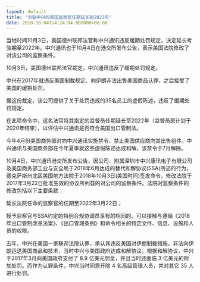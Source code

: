 ```yaml
---
layout: default
title: "派驻中兴的美国监察官任期延长到2022年"
date: 2018-10-04T14:24:04.000000+08:00
---
```


当地时间10月3日，美国德州联邦法官称中兴通讯违反缓期处罚规定，决定延长考验期至2022年。中兴通讯也于10月4日在港交所发布公告，表示美国法院修改了对该公司的监察条件。

10月3日，美国德州联邦法官裁定，中兴通讯违反了缓期处罚规定。

中兴在2017年就违反美国制裁规定、向伊朗非法出售美国商品认罪，之后接受了美国的缓期处罚。

据这份裁定，该公司提供了关于处罚违规的35名员工的虚假陈述，违反了缓期处罚规定。

在此项命令中，这名法官将其指定的监督员任期延长至2022年（监督员原计划于2020年结束），以评估中兴通讯是否符合美国出口管制法。

今年4月份美国商务部对向中兴通讯实施禁令，禁止美国供应商向其出售组件。中兴通讯与美国商务部在今年夏季就这些虚假陈述达成和解，该禁令于7月解除。

10月4日，中兴通讯港交所发布公告，因公司、附属深圳市中兴康讯电子有限公司及美国商务部工业与安全局于2018年6月达成的替代和解协议(SSA)所述的行为，德克萨斯州北区美国地方法院于2018年10月3日(美国时间)签发命令，修改法院于2017年3月22日批准生效的协议所列载的对公司的监察条件。法院对监察条件的修改包括以下主要条款：

延长法院任命的监察官的任期至2022年3月22日；

授予监察官与SSA约定的特别合规协调员享有的相同的、可以接触与遵循《2018年出口管制改革法案》、《出口管理条例》和命令相关的特定文件、信息、设施和人员的权限。

去年，中兴在美国一家联邦法院认罪，承认其违反美国对伊朗制裁措施，非法向伊朗运送美国商品和技术，当时中兴与美国政府达成和解协议。根据和解协议，中兴于2017年3月向美国政府支付了 8.9 亿美元罚金，并且当时还面临 3 亿美元的附加处罚。而作为认罪条件，中兴当时同意开除 4 名高级管理人员，并对其它 35 人进行处罚。

